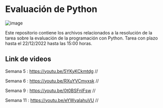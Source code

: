 # Evaluación de Python
![image](https://user-images.githubusercontent.com/119143925/209047510-058b5f70-fd6a-4a10-9cdf-1a7c39a01c98.png)

Este repositorio contiene los archivos relacionados a la resolución de la tarea sobre la evaluación de la programación con Python. 
Tarea con plazo hasta el 22/12/2022 hasta las 15:00 horas.

## Link de videos 
Semana 5 : https://youtu.be/5YKyKCkmtdg //

Semana 6 : https://youtu.be/RXuYVCmyxsk //

Semana 9 : https://youtu.be/0t0BSFnlFsw //

Semana 11 : https://youtu.be/eYWyalahuVU //
